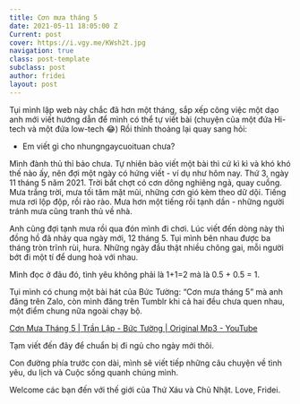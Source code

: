 ```yaml
---
title: Cơn mưa tháng 5
date: 2021-05-11 18:05:00 Z
Current: post
cover: https://i.vgy.me/KWsh2t.jpg
navigation: true
class: post-template
subclass: post
author: fridei
layout: post
---
```


Tụi mình lập web này chắc đã hơn một tháng, sắp xếp công việc một dạo anh mới viết hướng dẫn để mình có thể tự viết bài (chuyện của một đứa Hi-tech và một đứa low-tech 😂)
Rồi thỉnh thoảng lại quay sang hỏi:

* Em viết gì cho nhungngaycuoituan chưa?

Mình đành thủ thỉ bảo chưa.
Tự nhiên bảo viết một bài thì cứ kì kì và khó khó thế nào ấy, nên đợi một ngày có hứng viết - ví dụ như hôm nay.
Thứ 3, ngày 11 tháng 5 năm 2021.
Trời bất chợt có cơn dông nghiêng ngả, quay cuồng.
Mưa trắng trời, mưa tối tăm mặt mũi, những cơn gió kèm theo dữ dội. Tiếng mưa rơi lộp độp, rồi rào rào.
Mưa hơn một tiếng rồi tạnh dần - những người tránh mưa cũng tranh thủ về nhà.

Anh cũng đợi tạnh mưa rồi qua đón mình đi chơi.
Lúc viết đến dòng này thì đồng hồ đã nhảy qua ngày mới, 12 tháng 5. Tụi mình bên nhau được ba tháng tròn trĩnh rùi, hura.
Những ngày đầu thật nhiều chông gai, mỗi người bớt đi một tí để dung hoà với nhau.

Mình đọc ở đâu đó, tình yêu không phải là 1\+1=2 mà là 0.5 \+ 0.5 = 1.

Tụi mình có chung một bài hát của Bức Tường: “Cơn mưa tháng 5” mà anh đăng trên Zalo, còn mình đăng trên Tumblr khi cả hai đều chưa quen nhau, một điểm chung nữa ngoài chạy bộ.

[Cơn Mưa Tháng 5 | Trần Lập - Bức Tường | Original Mp3 - YouTube](https://www.youtube.com/watch?v=tAKop-p210s)

Tạm viết đến đây để chuẩn bị đi ngủ cho ngày mới thôi.

Con đường phía trước con dài, mình sẽ viết tiếp những câu chuyện về tình yêu, du lịch và Cuộc sống quanh chúng mình.

Welcome các bạn đến với thế giới của Thứ Xáu và Chủ Nhật.
Love, Fridei.